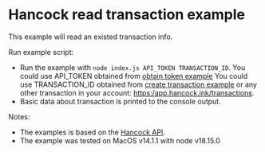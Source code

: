 # Hancock read transaction example

This example will read an existed transaction info.

Run example script:
- Run the example with `node index.js API_TOKEN TRANSACTION_ID`.
  You could use API_TOKEN obtained from [obtain token example](../obtain_api_token)
  You could use TRANSACTION_ID obtained from [create transaction example](../create_transaction) or any other transaction in your account: [https:/app.hancock.ink/transactions](https:/app.hancock.ink/transactions).
- Basic data about transaction is printed to the console output.

Notes:
- The examples is based on the [Hancock API](https://docs.hancock.ink).
- The example was tested on MacOS v14.1.1 with node v18.15.0
